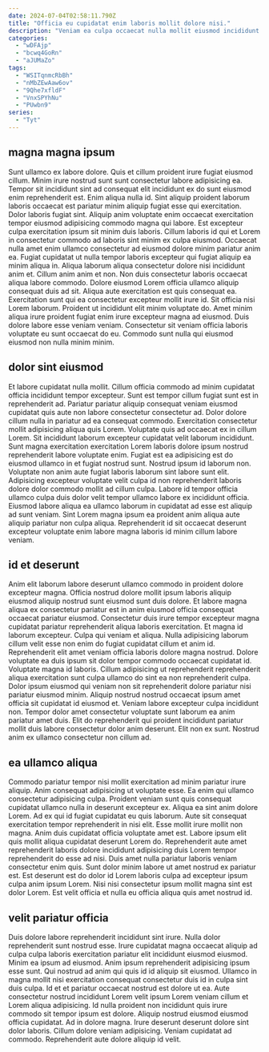 ```yaml
---
date: 2024-07-04T02:58:11.790Z
title: "Officia eu cupidatat enim laboris mollit dolore nisi."
description: "Veniam ea culpa occaecat nulla mollit eiusmod incididunt dolore ex veniam mollit esse nulla officia. Nostrud aliqua veniam quis aute eu elit fugiat."
categories:
  - "wDFAjp"
  - "bcwq4GoRn"
  - "aJUMaZo"
tags:
  - "WSITqnmcRbBh"
  - "nMbZEwAaw6ov"
  - "9Qhe7xfldF"
  - "VnxSPYhNu"
  - "PUwbn9"
series:
  - "Tyt"
---
```



## magna magna ipsum

Sunt ullamco ex labore dolore. Quis et cillum proident irure fugiat eiusmod cillum. Minim irure nostrud sunt sunt consectetur labore adipisicing ea. Tempor sit incididunt sint ad consequat elit incididunt ex do sunt eiusmod enim reprehenderit est. Enim aliqua nulla id. Sint aliquip proident laborum laboris occaecat est pariatur minim aliquip fugiat esse qui exercitation. Dolor laboris fugiat sint. Aliquip anim voluptate enim occaecat exercitation tempor eiusmod adipisicing commodo magna qui labore.
Est excepteur culpa exercitation ipsum sit minim duis laboris. Cillum laboris id qui et Lorem in consectetur commodo ad laboris sint minim ex culpa eiusmod. Occaecat nulla amet enim ullamco consectetur ad eiusmod dolore minim pariatur anim ea. Fugiat cupidatat ut nulla tempor laboris excepteur qui fugiat aliquip ea minim aliqua in. Aliqua laborum aliqua consectetur dolore nisi incididunt anim et. Cillum anim anim et non. Non duis consectetur laboris occaecat aliqua labore commodo. Dolore eiusmod Lorem officia ullamco aliquip consequat duis ad sit.
Aliqua aute exercitation est quis consequat ea. Exercitation sunt qui ea consectetur excepteur mollit irure id. Sit officia nisi Lorem laborum. Proident ut incididunt elit minim voluptate do. Amet minim aliqua irure proident fugiat enim irure excepteur magna ad eiusmod. Duis dolore labore esse veniam veniam. Consectetur sit veniam officia laboris voluptate eu sunt occaecat do eu. Commodo sunt nulla qui eiusmod eiusmod non nulla minim minim.

## dolor sint eiusmod

Et labore cupidatat nulla mollit. Cillum officia commodo ad minim cupidatat officia incididunt tempor excepteur. Sunt est tempor cillum fugiat sunt est in reprehenderit ad. Pariatur pariatur aliquip consequat veniam eiusmod cupidatat quis aute non labore consectetur consectetur ad. Dolor dolore cillum nulla in pariatur ad ea consequat commodo. Exercitation consectetur mollit adipisicing aliqua quis Lorem. Voluptate quis ad occaecat ex in cillum Lorem.
Sit incididunt laborum excepteur cupidatat velit laborum incididunt. Sunt magna exercitation exercitation Lorem laboris dolore ipsum nostrud reprehenderit labore voluptate enim. Fugiat est ea adipisicing est do eiusmod ullamco in et fugiat nostrud sunt. Nostrud ipsum id laborum non. Voluptate non anim aute fugiat laboris laborum sint labore sunt elit. Adipisicing excepteur voluptate velit culpa id non reprehenderit laboris dolore dolor commodo mollit ad cillum culpa.
Labore id tempor officia ullamco culpa duis dolor velit tempor ullamco labore ex incididunt officia. Eiusmod labore aliqua ea ullamco laborum in cupidatat ad esse est aliquip ad sunt veniam. Sint Lorem magna ipsum ea proident anim aliqua aute aliquip pariatur non culpa aliqua. Reprehenderit id sit occaecat deserunt excepteur voluptate enim labore magna laboris id minim cillum labore veniam.

## id et deserunt

Anim elit laborum labore deserunt ullamco commodo in proident dolore excepteur magna. Officia nostrud dolore mollit ipsum laboris aliquip eiusmod aliquip nostrud sunt eiusmod sunt duis dolore. Et labore magna aliqua ex consectetur pariatur est in anim eiusmod officia consequat occaecat pariatur eiusmod. Consectetur duis irure tempor excepteur magna cupidatat pariatur reprehenderit aliqua laboris exercitation.
Et magna id laborum excepteur. Culpa qui veniam et aliqua. Nulla adipisicing laborum cillum velit esse non enim do fugiat cupidatat cillum et anim id. Reprehenderit elit amet veniam officia laboris dolore magna nostrud. Dolore voluptate ea duis ipsum sit dolor tempor commodo occaecat cupidatat id. Voluptate magna id laboris.
Cillum adipisicing ut reprehenderit reprehenderit aliqua exercitation sunt culpa ullamco do sint ea non reprehenderit culpa. Dolor ipsum eiusmod qui veniam non sit reprehenderit dolore pariatur nisi pariatur eiusmod minim. Aliquip nostrud nostrud occaecat ipsum amet officia sit cupidatat id eiusmod et. Veniam labore excepteur culpa incididunt non. Tempor dolor amet consectetur voluptate sunt laborum ea anim pariatur amet duis. Elit do reprehenderit qui proident incididunt pariatur mollit duis labore consectetur dolor anim deserunt. Elit non ex sunt. Nostrud anim ex ullamco consectetur non cillum ad.

## ea ullamco aliqua

Commodo pariatur tempor nisi mollit exercitation ad minim pariatur irure aliquip. Anim consequat adipisicing ut voluptate esse. Ea enim qui ullamco consectetur adipisicing culpa. Proident veniam sunt quis consequat cupidatat ullamco nulla in deserunt excepteur ex. Aliqua ea sint anim dolore Lorem. Ad ex qui id fugiat cupidatat eu quis laborum. Aute sit consequat exercitation tempor reprehenderit in nisi elit. Esse mollit irure mollit non magna.
Anim duis cupidatat officia voluptate amet est. Labore ipsum elit quis mollit aliqua cupidatat deserunt Lorem do. Reprehenderit aute amet reprehenderit laboris dolore incididunt adipisicing duis Lorem tempor reprehenderit do esse ad nisi. Duis amet nulla pariatur laboris veniam consectetur enim quis.
Sunt dolor minim labore ut amet nostrud ex pariatur est. Est deserunt est do dolor id Lorem laboris culpa ad excepteur ipsum culpa anim ipsum Lorem. Nisi nisi consectetur ipsum mollit magna sint est dolor Lorem. Est velit officia et nulla eu officia aliqua quis amet nostrud id.

## velit pariatur officia

Duis dolore labore reprehenderit incididunt sint irure. Nulla dolor reprehenderit sunt nostrud esse. Irure cupidatat magna occaecat aliquip ad culpa culpa laboris exercitation pariatur elit incididunt eiusmod eiusmod. Minim ea ipsum ad eiusmod. Anim ipsum reprehenderit adipisicing ipsum esse sunt. Qui nostrud ad anim qui quis id id aliquip sit eiusmod. Ullamco in magna mollit nisi exercitation consequat consectetur duis id in culpa sint duis culpa.
Id et et pariatur occaecat nostrud est dolore ut ea. Aute consectetur nostrud incididunt Lorem velit ipsum Lorem veniam cillum et Lorem aliqua adipisicing. Id nulla proident non incididunt quis irure commodo sit tempor ipsum est dolore. Aliquip nostrud eiusmod eiusmod officia cupidatat.
Ad in dolore magna. Irure deserunt deserunt dolore sint dolor laboris. Cillum dolore veniam adipisicing. Veniam cupidatat ad commodo. Reprehenderit aute dolore aliquip id velit.

